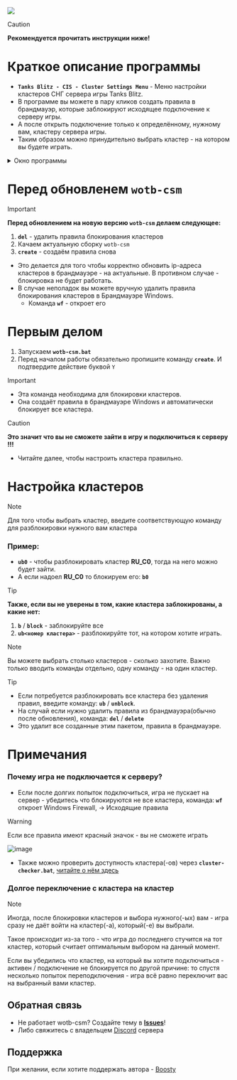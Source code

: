 ![](https://repository-images.githubusercontent.com/470124242/8a45d49c-74da-4a70-a190-03046d1691ea)

> [!caution]
> **Рекомендуется прочитать инструкции ниже!**

# Краткое описание программы
- **`Tanks Blitz - CIS - Cluster Settings Menu`** - Меню настройки кластеров СНГ сервера игры Tanks Blitz.
- В программе вы можете в пару кликов создать правила в брандмауэр, которые заблокируют исходящее подключение к серверу игры.
- А после открыть подключение только к определённому, нужному вам, кластеру сервера игры.
- Таким образом можно принудительно выбрать кластер - на котором вы будете играть.

<details>
  <summary>Окно программы</summary>
  
  ![image](https://github.com/user-attachments/assets/4a5f7d8e-d837-4aee-9114-b75a4535e19a)

</details>


# Перед обновленем `wotb-csm`
>[!important]
> **Перед обновлением на новую версию `wotb-csm` делаем следующее:**
> 1. **`del`** - удалить правила блокирования клаcтеров
> 2. Качаем актуальную сборку `wotb-csm`
> 3.  **`create`** - создаём правила снова
> - Это делается для того чтобы корректно обновить ip-адреса кластеров в брандмауэре - на актуальные. В противном случае - блокировка не будет работать.
> - В случае неполадок вы можете вручную удалить правила блокирования кластеров в Брандмауэре Windows.
>   * Команда **`wf`** - откроет его


# Первым делом
1) Запускаем **`wotb-csm.bat`**
2) Перед началом работы обязательно пропишите команду **`create`**. И подтвердите действие буквой `Y`
>[!important]
> - Эта команда необходима для блокировки кластеров.
> - Она создаёт правила в брандмауэре Windows и автоматически блокирует все кластера.

> [!caution]
> **Это значит что вы не сможете зайти в игру и подключиться к серверу !!!**
> - Читайте далее, чтобы настроить кластера правильно.


# Настройка кластеров
> [!note]
> Для того чтобы выбрать кластер, введите соответствующую команду для разблокировки нужного вам кластера

### Пример:
- **`ub0`** - чтобы разблокировать кластер **RU_C0**, тогда на него можно будет зайти.
- А если надоел **RU_C0** то блокируем его: **`b0`**

> [!tip]
> **Также, если вы не уверены в том, какие кластера заблокированы, а какие нет:**
> 1. **`b`** / **`block`** - заблокируйте все
> 2. **`ub<номер кластера>`** - разблокируйте тот, на котором хотите играть.

>[!note]
> Вы можете выбрать столько кластеров - сколько захотите. Важно только вводить команды отдельно, одну команду - на один кластер.

> [!tip]
> - Если потребуется разблокировать все кластера без удаления правил, введите команду: **`ub`** / **`unblock`**.
> - На случай если нужно удалить правила из брандмауэра(обычно после обновления), команда: **`del`** / **`delete`**
> - Это удалит все созданные этим пакетом, правила в брандмауэре.


# Примечания

  ### Почему игра не подключается к серверу?
  
  - Если после долгих попыток подключиться, игра не пускает на сервер - убедитесь что блокируются не все кластера, команда: **`wf`** откроет Windows Firewall, -> Исходящие правила
  > [!warning]
  > Если все правила имеют красный значок - вы не сможете играть
  > 
  > ![image](https://github.com/user-attachments/assets/08f0d0ed-2f8e-44a6-b6d1-d8390ca042ab)
  
  - Также можно проверить доступность кластера(-ов) через **`cluster-checker.bat`**, [читайте о нём здесь](https://github.com/N3M1X10/wotb-csm/blob/master/cluster-checker-guide.md)


### Долгое переключение с кластера на кластер

> [!note]
> Иногда, после блокировки кластеров и выбора нужного(-ых) вам - игра сразу не даёт войти на кластер(-а), который(-е) вы выбрали.
>
> Такое происходит из-за того - что игра до последнего стучится на тот кластер, который считает оптимальным выбором на данный момент.
>
> Если вы убедились что кластер, на который вы хотите подключиться - активен / подключение не блокируется по другой причине: то спустя несколько попыток переподключения - игра всё равно переключит вас на выбранный вами кластер.  



## Обратная связь
- Не работает wotb-csm? Создайте тему в **[Issues](https://github.com/N3M1X10/wotb-csm/issues)**!
- Либо свяжитесь с владельцем [Discord](https://discord.gg/2jJ3Qn4) сервера

## Поддержка
При желании, если хотите поддержать автора - [Boosty](https://boosty.to/nemix/donate)
